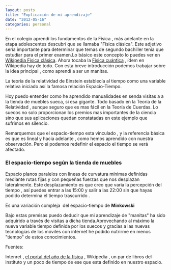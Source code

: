 ```yaml
---
layout: posts
title: "Explicación de mi aprendizaje"
date: "2012-05-16"
categories: personal
---
```


En el colegio aprendí los fundamentos de la Física , más adelante en la etapa adolescentes descubrí que se llamaba "Física clásica". Este adjetivo sería importante para determinar que temas de segundo bachiller tenía que estudiar para el primer examen.Lo básico este concepto lo puedes ver en [Wikipedia Física clásica](https://es.wikipedia.org/wiki/F%C3%ADsica_cl%C3%A1sica "Física Clásica"). Ahora tocaba la [Física cuántica](https://es.wikipedia.org/wiki/F%C3%ADsica_moderna "Fisica cuantica") , ídem en Wikipedia hay de todo. Con esta breve introducción podemos trabajar sobre la idea principal , como aprendí a ser un manitas.

La teoría de la relatividad de Einstein establecía al tiempo como una variable relativa iniciado así la famosa relación Espacio-Tiempo.

Hoy puedo entender como he aprendido manualidades en senda visitas a a la tienda de muebles sueca, si esa gigante. Todo basado en la Teoría de la Relatividad , aunque seguro que es mas fácil en la Teoría de Cuerdas. Lo suecos no solo proporcionan los premios mas importantes de la ciencia sino que sus aplicaciones quedan constatadas en este ejemplo que sufrimos en silencio.

Remarquemos que el espacio-tiempo esta vinculado , y la referencia básica es que es lineal y hacia adelante , como hemos aprendido con nuestra observación. Pero si podemos redefinir el espacio el tiempo se verá afectado.

### El espacio-tiempo según la tienda de muebles

Espacio planos paralelos con lineas de curvatura mínimas definidas mediante rutas fijas y con pequeñas fuerzas que nos desplazan lateralmente. Este desplazamiento es que creo que varia la percepción del tiempo , así puedes entrar a las 15:00 y salir a las 22:00 sin que hayas podido determina el tiempo trascurrido .

Es una variación compleja  del espacio-tiempo de **Minkowski**

Bajo estas premisas puedo deducir que mi aprendizaje de "manitas" ha sido adquirido a través de visitas a dicha tienda.Aprovechando al máximo la nueva variable tiempo definida por los suecos y gracias a las nuevas tecnologías de los móviles con internet he podido nutrirme en menos "tiempo" de estos conocimientos.

Fuentes:

Intenret , [el portal del año de la física](https://www.fisica2005.org/view/presentacion.asp?id=366 "fisica2005") , Wikipedia , un par de libros del instituto y un poco de tiempo de ese que esta definido en nuestro espacio.
